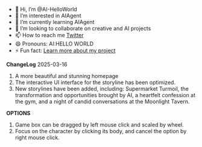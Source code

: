 - 👋 Hi, I’m @AI-HelloWorld
- 👀 I’m interested in AIAgent
- 🌱 I’m currently learning AIAgent
- 💞️ I’m looking to collaborate on creative and AI projects
- 📫 How to reach me [Twitter](https://x.com/e3a_eternalai)
- 😄 Pronouns: AI:HELLO WORLD
- ⚡ Fun fact: [Learn more about my project](http://ai.eternalai.io/)


**ChangeLog** 2025-03-16

1. A more beautiful and stunning homepage
2. The interactive UI interface for the storyline has been optimized.
3. New storylines have been added, including: Supermarket Turmoil, the transformation and opportunities brought by AI, a heartfelt confession at the gym, and a night of candid conversations at the Moonlight Tavern.

**OPTIONS**
 1. Game box can be dragged by left mouse click and scaled by wheel.
 2. Focus on the character by clicking its body, and cancel the option by right mouse click.

<!---
AI-HelloWorld/AI-HelloWorld is a ✨ special ✨ repository because its `README.md` (this file) appears on your GitHub profile.
You can click the Preview link to take a look at your changes.
--->
